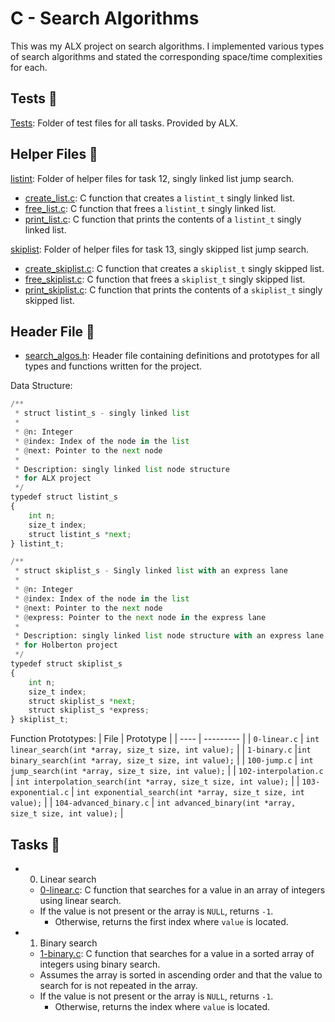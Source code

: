 # C - Search Algorithms

This was my ALX project on search algorithms. I implemented various types of search algorithms and stated the corresponding space/time complexities for each.

## Tests 🧪
[Tests](https://github.com/richard-1257/alx-low_level_programming/tree/master/0x1E-search_algorithms/tests): Folder of test files for all tasks. Provided by ALX.

## Helper Files 🙌
[listint](https://github.com/richard-1257/alx-low_level_programming/tree/master/0x1E-search_algorithms/listint): Folder of helper files for task 12, singly linked list jump search.
  - [create_list.c](https://github.com/richard-1257/alx-low_level_programming/blob/master/0x1E-search_algorithms/listint/create_list.c): C function that creates a `listint_t` singly linked list.
  - [free_list.c](https://github.com/richard-1257/alx-low_level_programming/blob/master/0x1E-search_algorithms/listint/free_list.c): C function that frees a `listint_t` singly linked list.
  - [print_list.c](https://github.com/richard-1257/alx-low_level_programming/blob/master/0x1E-search_algorithms/listint/print_list.c): C function that prints the contents of a `listint_t` singly linked list.
  
[skiplist](https://github.com/richard-1257/alx-low_level_programming/tree/master/0x1E-search_algorithms/skiplist): Folder of helper files for task 13, singly skipped list jump search.
  - [create_skiplist.c](https://github.com/richard-1257/alx-low_level_programming/blob/master/0x1E-search_algorithms/skiplist/create_skiplist.c): C function that creates a `skiplist_t` singly skipped list.
  - [free_skiplist.c](https://github.com/richard-1257/alx-low_level_programming/blob/master/0x1E-search_algorithms/skiplist/free_skiplist.c): C function that frees a `skiplist_t` singly skipped list.
  - [print_skiplist.c](https://github.com/richard-1257/alx-low_level_programming/blob/master/0x1E-search_algorithms/skiplist/print_skiplist.c): C function that prints the contents of a `skiplist_t` singly skipped list.

## Header File 📁

- [search_algos.h](https://github.com/richard-1257/alx-low_level_programming/blob/master/0x1E-search_algorithms/search_algos.h): Header file containing definitions and prototypes for all types and functions written for the project.

Data Structure:

```python
/**
 * struct listint_s - singly linked list
 *
 * @n: Integer
 * @index: Index of the node in the list
 * @next: Pointer to the next node
 *
 * Description: singly linked list node structure
 * for ALX project
 */
typedef struct listint_s
{
    int n;
    size_t index;
    struct listint_s *next;
} listint_t;

/**
 * struct skiplist_s - Singly linked list with an express lane
 *
 * @n: Integer
 * @index: Index of the node in the list
 * @next: Pointer to the next node
 * @express: Pointer to the next node in the express lane
 *
 * Description: singly linked list node structure with an express lane
 * for Holberton project
 */
typedef struct skiplist_s
{
    int n;
    size_t index;
    struct skiplist_s *next;
    struct skiplist_s *express;
} skiplist_t;
```

Function Prototypes:
| File | Prototype |
| ---- | --------- |
| `0-linear.c` | `int linear_search(int *array, size_t size, int value);` |
| `1-binary.c` |`int binary_search(int *array, size_t size, int value);` |
| `100-jump.c` | `int jump_search(int *array, size_t size, int value);` |
| `102-interpolation.c` | `int interpolation_search(int *array, size_t size, int value);` |
| `103-exponential.c` | `int exponential_search(int *array, size_t size, int value);` |
| `104-advanced_binary.c` | `int advanced_binary(int *array, size_t size, int value);` |

## Tasks 📃

- 0. Linear search
  - [0-linear.c](https://github.com/richard-1257/alx-low_level_programming/blob/master/0x1E-search_algorithms/0-linear.c): C function that searches for a value in an array of integers using linear search.
  - If the value is not present or the array is `NULL`, returns `-1`.
    - Otherwise, returns the first index where `value` is located.
- 1. Binary search
  - [1-binary.c](https://github.com/richard-1257/alx-low_level_programming/blob/master/0x1E-search_algorithms/1-binary.c): C function that searches for a value in a sorted array of integers using binary search.
  - Assumes the array is sorted in ascending order and that the value to search for is not repeated in the array.
  - If the value is not present or the array is `NULL`, returns `-1`.
    - Otherwise, returns the index where `value` is located. 
